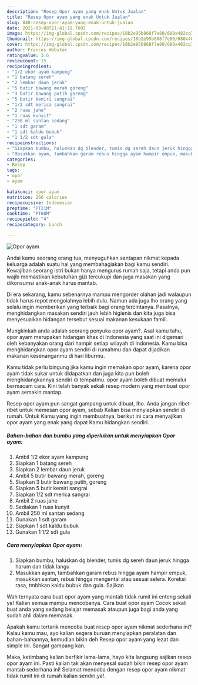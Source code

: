 ```yaml
---
description: "Resep Opor ayam yang enak Untuk Jualan"
title: "Resep Opor ayam yang enak Untuk Jualan"
slug: 848-resep-opor-ayam-yang-enak-untuk-jualan
date: 2021-03-08T21:41:19.760Z
image: https://img-global.cpcdn.com/recipes/18b2e95b868f7e80/680x482cq70/opor-ayam-foto-resep-utama.jpg
thumbnail: https://img-global.cpcdn.com/recipes/18b2e95b868f7e80/680x482cq70/opor-ayam-foto-resep-utama.jpg
cover: https://img-global.cpcdn.com/recipes/18b2e95b868f7e80/680x482cq70/opor-ayam-foto-resep-utama.jpg
author: Frances Webster
ratingvalue: 3.6
reviewcount: 15
recipeingredient:
- "1/2 ekor ayam kampung"
- "1 batang sereh"
- "2 lembar daun jeruk"
- "5 butir bawang merah goreng"
- "3 butir bawang putih goreng"
- "5 butir kemiri sangrai"
- "1/2 sdt merica sangrai"
- "2 ruas jahe"
- "1 ruas kunyit"
- "250 ml santan sedang"
- "1 sdt garam"
- "1 sdt kaldu bubuk"
- "1 1/2 sdt gula"
recipeinstructions:
- "Siapkan bumbu, haluskan dg blender, tumis dg sereh daun jeruk hingga harum dan tidak langu"
- "Masukkan ayam, tambahkan garam rebus hingga ayam hampir empuk, masukkan santan, rebus hingga mengental atau sesuai selera. Koreksi rasa, tmbhkan kaldu bubuk dan gula. Sajikan"
categories:
- Resep
tags:
- opor
- ayam

katakunci: opor ayam 
nutrition: 266 calories
recipecuisine: Indonesian
preptime: "PT21M"
cooktime: "PT60M"
recipeyield: "4"
recipecategory: Lunch

---
```



![Opor ayam](https://img-global.cpcdn.com/recipes/18b2e95b868f7e80/680x482cq70/opor-ayam-foto-resep-utama.jpg)

Andai kamu seorang orang tua, menyuguhkan santapan nikmat kepada keluarga adalah suatu hal yang membahagiakan bagi kamu sendiri. Kewajiban seorang istri bukan hanya mengurus rumah saja, tetapi anda pun wajib memastikan kebutuhan gizi tercukupi dan juga masakan yang dikonsumsi anak-anak harus mantab.

Di era  sekarang, kamu sebenarnya mampu mengorder olahan jadi walaupun tidak harus repot mengolahnya lebih dulu. Namun ada juga lho orang yang selalu ingin memberikan yang terbaik bagi orang tercintanya. Pasalnya, menghidangkan masakan sendiri jauh lebih higienis dan kita juga bisa menyesuaikan hidangan tersebut sesuai makanan kesukaan famili. 



Mungkinkah anda adalah seorang penyuka opor ayam?. Asal kamu tahu, opor ayam merupakan hidangan khas di Indonesia yang saat ini digemari oleh kebanyakan orang dari hampir setiap wilayah di Indonesia. Kamu bisa menghidangkan opor ayam sendiri di rumahmu dan dapat dijadikan makanan kesenanganmu di hari liburmu.

Kamu tidak perlu bingung jika kamu ingin memakan opor ayam, karena opor ayam tidak sukar untuk didapatkan dan juga kita pun boleh menghidangkannya sendiri di tempatmu. opor ayam boleh dibuat memalui bermacam cara. Kini telah banyak sekali resep modern yang membuat opor ayam semakin mantap.

Resep opor ayam pun sangat gampang untuk dibuat, lho. Anda jangan ribet-ribet untuk memesan opor ayam, sebab Kalian bisa menyiapkan sendiri di rumah. Untuk Kamu yang ingin membuatnya, berikut ini cara menyajikan opor ayam yang enak yang dapat Kamu hidangkan sendiri.

<!--inarticleads1-->

##### Bahan-bahan dan bumbu yang diperlukan untuk menyiapkan Opor ayam:

1. Ambil 1/2 ekor ayam kampung
1. Siapkan 1 batang sereh
1. Siapkan 2 lembar daun jeruk
1. Ambil 5 butir bawang merah, goreng
1. Siapkan 3 butir bawang putih, goreng
1. Siapkan 5 butir kemiri sangrai
1. Siapkan 1/2 sdt merica sangrai
1. Ambil 2 ruas jahe
1. Sediakan 1 ruas kunyit
1. Ambil 250 ml santan sedang
1. Gunakan 1 sdt garam
1. Siapkan 1 sdt kaldu bubuk
1. Gunakan 1 1/2 sdt gula




<!--inarticleads2-->

##### Cara menyiapkan Opor ayam:

1. Siapkan bumbu, haluskan dg blender, tumis dg sereh daun jeruk hingga harum dan tidak langu
1. Masukkan ayam, tambahkan garam rebus hingga ayam hampir empuk, masukkan santan, rebus hingga mengental atau sesuai selera. Koreksi rasa, tmbhkan kaldu bubuk dan gula. Sajikan




Wah ternyata cara buat opor ayam yang mantab tidak rumit ini enteng sekali ya! Kalian semua mampu mencobanya. Cara buat opor ayam Cocok sekali buat anda yang sedang belajar memasak ataupun juga bagi anda yang sudah ahli dalam memasak.

Apakah kamu tertarik mencoba buat resep opor ayam nikmat sederhana ini? Kalau kamu mau, ayo kalian segera buruan menyiapkan peralatan dan bahan-bahannya, kemudian bikin deh Resep opor ayam yang lezat dan simple ini. Sangat gampang kan. 

Maka, ketimbang kalian berfikir lama-lama, hayo kita langsung sajikan resep opor ayam ini. Pasti kalian tak akan menyesal sudah bikin resep opor ayam mantab sederhana ini! Selamat mencoba dengan resep opor ayam nikmat tidak rumit ini di rumah kalian sendiri,ya!.

